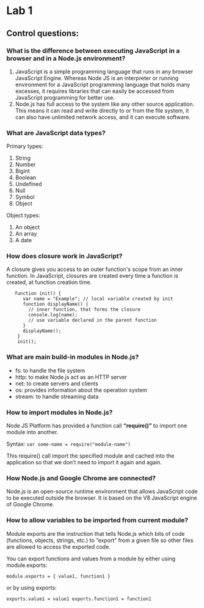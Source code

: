 # Lab 1

## Control questions:

 ### What is the difference between executing JavaScript in a browser and in a Node.js environment?
 1.  JavaScript is a simple programming language that runs in any browser JavaScript Engine. Whereas Node JS is an interpreter or running environment for a JavaScript programming language that holds many excesses, it requires libraries that can easily be accessed from JavaScript programming for better use.
 2. Node.js has full access to the system like any other source
    application. This means it can read and write directly to or from
    the file system, it can also have unlimited network access, and it
    can execute software.


 ### What are JavaScript data types?
Primary types:
1. String  
2. Number  
3. Bigint  
4. Boolean  
5. Undefined  
6. Null  
7. Symbol  
8. Object

Object types:
 1. An object  
 2. An array  
 3. A date
 
 
 ### How does closure work in JavaScript?
A closure gives you access to an outer function's scope from an inner function. In JavaScript, closures are created every time a function is created, at function creation time.

       function init() {
          var name = "Example"; // local variable created by init
          function displayName() {
            // inner function, that forms the closure
            console.log(name); 
            // use variable declared in the parent function
          }
          displayName();
        }
        init();



 ### What are main build-in modules in Node.js?
 - fs: to handle the file system
 - http: to make Node.js act as an HTTP server
 - net: to create servers and clients
 - os: provides information about the operation system
 - stream: to handle streaming data


 ### How to import modules in Node.js?
Node JS Platform has provided a function call **“require()”** to import one module into another.

Syntax: 
`var some-name = require("module-name")`

This require() call import the specified module and cached into the application so that we don’t need to import it again and again.

 ### How Node.js and Google Chrome are connected?
 Node.js is an open-source runtime environment that allows JavaScript code to be executed outside the browser. It is based on the V8 JavaScript engine of Google Chrome.
 
 
 ### How to allow variables to be imported from current module?  
 Module exports are the instruction that tells Node.js which bits of code (functions, objects, strings, etc.) to “export” from a given file so other files are allowed to access the exported code.
 
 
You can export functions and values from a module by either using module.exports:

`
module.exports = { value1, function1 }
`

or by using exports:

`
exports.value1 = value1
exports.function1 = function1
`
